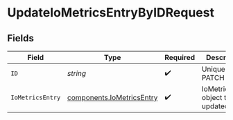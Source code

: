 # UpdateIoMetricsEntryByIDRequest


## Fields

| Field                                                                  | Type                                                                   | Required                                                               | Description                                                            |
| ---------------------------------------------------------------------- | ---------------------------------------------------------------------- | ---------------------------------------------------------------------- | ---------------------------------------------------------------------- |
| `ID`                                                                   | *string*                                                               | :heavy_check_mark:                                                     | Unique ID to PATCH                                                     |
| `IoMetricsEntry`                                                       | [components.IoMetricsEntry](../../models/components/iometricsentry.md) | :heavy_check_mark:                                                     | IoMetricsEntry object to be updated                                    |